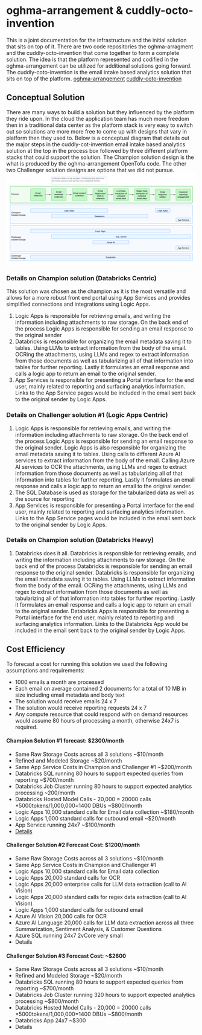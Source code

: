# oghma-arrangement & cuddly-octo-invention
This is a joint documentation for the infrastructure and the initial solution that sits on top of it.  There are two code repositories the oghma-arragment and the cuddly-octo-invention that come together to form a complete solution.  The idea is that the platform represented and codified in the oghma-arrangement can be utilized for additional solutions going forward.  The cuddly-coto-invention is the email intake based analytics solution that sits on top of the platform.
[oghma-arrangement](https://github.com/westridgegroup/oghma-arrangement)
[cuddly-coto-invention](https://github.com/westridgegroup/cuddly-octo-invention)


## Conceptual Solution
There are many ways to build a solution but they influenced by the platform they ride upon.  In the cloud the application team has much more freedom then in a traditional data center as the platform stack is very easy to switch out so solutions are more more free to come up with designs that vary in platform then they used to.  Below is a conceptual diagram that details out the major steps in the cuddly-cot-invention email intake based analytics solution at the top in the process box followed by three different platform stacks that could support the solution.  The Champion solution design is the what is produced by the oghma-arrangement OpenTofu code.  The other two Challenger solution designs are options that we did not pursue.
![email-analytics-conceptual solution](./email-analytics-conceptual.png)


### Details on Champion solution (Databricks Centric)
This solution was chosen as the champion as it is the most versatile and allows for a more robust front end portal using App Services and provides simplified connections and integrations using Logic Apps. 
1. Logic Apps is responsible for retrieving emails, and writing the information including attachments to raw storage.  On the back end of the process Logic Apps is responsible for sending an email response to the original sender
2. Databricks is responsible for organizing the email metadata saving it to tables.  Using LLMs to extract information from the body of the email.  OCRing the attachments, using LLMs and regex to extract information from those documents as well as tabularizing all of that information into tables for further reporting.  Lastly it formulates an email response and calls a logic app to return an email to the original sender.
3. App Services is responsible for presenting a Portal interface for the end user, mainly related to reporting and surfacing analytics information.  Links to the App Service pages would be included in the email sent back to the original sender by Logic Apps.

### Details on Challenger solution #1 (Logic Apps Centric)
1. Logic Apps is responsible for retrieving emails, and writing the information including attachments to raw storage.  On the back end of the process Logic Apps is responsible for sending an email response to the original sender.  Logic Apps is also responsible for organizing the email metadata saving it to tables.  Using calls to different Azure AI services to extract information from the body of the email.  Calling Azure AI services to OCR the attachments, using LLMs and regex to extract information from those documents as well as tabularizing all of that information into tables for further reporting.  Lastly it formulates an email response and calls a logic app to return an email to the original sender.
2. The SQL Database is used as storage for the tabularized data as well as the source for reporting
3. App Services is responsible for presenting a Portal interface for the end user, mainly related to reporting and surfacing analytics information.  Links to the App Service pages would be included in the email sent back to the original sender by Logic Apps.

### Details on Champion solution (Databricks Heavy)
1. Databricks does it all.  Databricks is responsible for retrieving emails, and writing the information including attachments to raw storage.  On the back end of the process Databricks is responsible for sending an email response to the original sender.  Databricks is responsible for organizing the email metadata saving it to tables.  Using LLMs to extract information from the body of the email.  OCRing the attachments, using LLMs and regex to extract information from those documents as well as tabularizing all of that information into tables for further reporting.  Lastly it formulates an email response and calls a logic app to return an email to the original sender. Databricks Apps is responsible for presenting a Portal interface for the end user, mainly related to reporting and surfacing analytics information.  Links to the Databricks App would be included in the email sent back to the original sender by Logic Apps.



## Cost Efficiency
To forecast a cost for running this solution we used the following assumptions and requirements:
- 1000 emails a month are processed
- Each email on average contained 2 documents for a total of 10 MB in size including email metadata and body text
- The solution would receive emails 24 x 7
- The solution would receive reporting requests 24 x 7
- Any compute resource that could respond with on demand resources would assume 80 hours of processing a month, otherwise 24x7 is required.

#### Champion Solution #1 forecast: $2300/month
- Same Raw Storage Costs across all 3 solutions ~$10/month
- Refined and Modeled Storage ~$20/month
- Same App Service Costs in Champion and Challenger #1 ~$200/month
- Databricks SQL running 80 hours to support expected queries from reporting ~$700/month
- Databricks Job Cluster running 80 hours to support expected analytics processing ~200/month
- Databricks Hosted Model Calls - 20,000 = 20000 calls *5000tokens/1,000,000=1400 DBUs ~$800/month
- Logic Apps 10,000 standard calls for Email data collection ~$180/month
- Logic Apps 1,000 standard calls for outbound email  ~$20/month
- App Service running 24x7 ~$100/month
- [Details](./ExportedEstimate_1.pdf)
#### Challenger Solution #2 Forecast Cost: $1200/month
- Same Raw Storage Costs across all 3 solutions ~$10/month
- Same App Service Costs in Champion and Challenger #1
- Logic Apps 10,000 standard calls for Email data collection
- Logic Apps 20,000 standard calls for OCR
- Logic Apps 20,000 enterprise calls for LLM data extraction (call to AI Vision)
- Logic Apps 20,000 standard calls for regex data extraction (call to AI Vision)
- Logic Apps 1,000 standard calls for outbound email 
- Azure AI Vision 20,000 calls for OCR
- Azure AI Language 20,000 calls for LLM data extraction across all three Summarization, Sentiment Analysis, & Customer Questions
- Azure SQL running 24x7 2vCore very small
- Details
#### Challenger Solution #3 Forecast Cost: ~$2600
- Same Raw Storage Costs across all 3 solutions ~$10/month
- Refined and Modeled Storage ~$20/month
- Databricks SQL running 80 hours to support expected queries from reporting ~$700/month
- Databricks Job Cluster running 320 hours to support expected analytics processing ~$800/month
- Databricks Hosted Model Calls - 20,000 = 20000 calls *5000tokens/1,000,000=1400 DBUs ~$800/month
- Databricks App 24x7 ~$300
- Details
